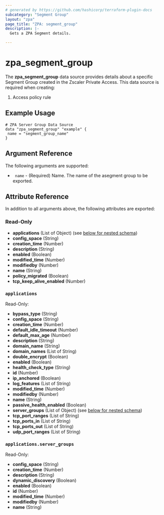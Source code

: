 ```yaml
---
# generated by https://github.com/hashicorp/terraform-plugin-docs
subcategory: "Segment Group"
layout: "zpa"
page_title: "ZPA: segment_group"
description: |-
  Gets a ZPA Segment details.

---
```


# zpa_segment_group

The **zpa_segment_group** data source provides details about a specific Segment Group created in the Zscaler Private Access.
This data source is required when creating:

1. Access policy rule


## Example Usage

```hcl
# ZPA Server Group Data Source
data "zpa_segment_group" "example" {
 name = "segment_group_name"
}
```
## Argument Reference

The following arguments are supported:

* ` name` - (Required) Name. The name of the asegment group to be exported.

## Attribute Reference

In addition to all arguments above, the following attributes are exported:

### Read-Only

- **applications** (List of Object) (see [below for nested schema](#nestedatt--applications))
- **config_space** (String)
- **creation_time** (Number)
- **description** (String)
- **enabled** (Boolean)
- **modified_time** (Number)
- **modifiedby** (Number)
- **name** (String)
- **policy_migrated** (Boolean)
- **tcp_keep_alive_enabled** (Number)

<a id="nestedatt--applications"></a>
### `applications`

Read-Only:

- **bypass_type** (String)
- **config_space** (String)
- **creation_time** (Number)
- **default_idle_timeout** (Number)
- **default_max_age** (Number)
- **description** (String)
- **domain_name** (String)
- **domain_names** (List of String)
- **double_encrypt** (Boolean)
- **enabled** (Boolean)
- **health_check_type** (String)
- **id** (Number)
- **ip_anchored** (Boolean)
- **log_features** (List of String)
- **modified_time** (Number)
- **modifiedby** (Number)
- **name** (String)
- **passive_health_enabled** (Boolean)
- **server_groups** (List of Object) (see [below for nested schema](#nestedobjatt--applications--server_groups))
- **tcp_port_ranges** (List of String)
- **tcp_ports_in** (List of String)
- **tcp_ports_out** (List of String)
- **udp_port_ranges** (List of String)

<a id="nestedobjatt--applications--server_groups"></a>
### `applications.server_groups`

Read-Only:

- **config_space** (String)
- **creation_time** (Number)
- **description** (String)
- **dynamic_discovery** (Boolean)
- **enabled** (Boolean)
- **id** (Number)
- **modified_time** (Number)
- **modifiedby** (Number)
- **name** (String)


